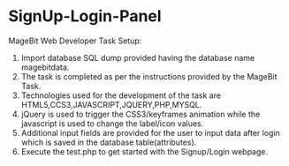 # SignUp-Login-Panel
MageBit Web Developer Task
Setup:
1. Import database SQL dump provided having the database name magebitdata.
2. The task is completed as per the instructions provided by the MageBit Task.
3. Technologies used for the development of the task are HTML5,CCS3,JAVASCRIPT,JQUERY,PHP,MYSQL. 
4. jQuery is used to trigger the CSS3/keyframes animation while the javascript is used to change the label/icon values.
5. Additional input fields are provided for the user to input data after login which is saved in the database table(attributes).
6. Execute the test.php to get started with the Signup/Login webpage.
